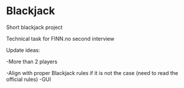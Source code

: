 # Blackjack
Short blackjack project

Technical task for FINN.no second interview

Update ideas:

-More than 2 players

-Align with proper Blackjack rules if it is not the case (need to read the official rules)
-GUI
